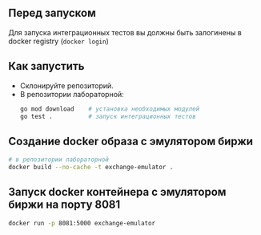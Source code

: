 ## Перед запуском
Для запуска интеграционных тестов вы должны быть залогинены в docker registry (`docker login`)


## Как запустить
- Склонируйте репозиторий.
- В репозитории лабораторной:
    ```bash
    go mod download    # установка необходимых модулей
    go test .          # запуск интеграционных тестов
    ```

## Создание docker образа с эмулятором биржи
```bash
# в репозитории лабораторной
docker build --no-cache -t exchange-emulator . 
```

## Запуск docker контейнера с эмулятором биржи на порту 8081
```bash
docker run -p 8081:5000 exchange-emulator 
```
